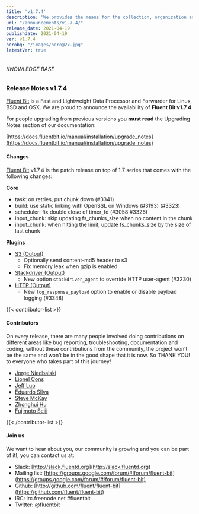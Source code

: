 ```yaml
---
title: 'v1.7.4'
description: 'We provides the means for the collection, organization and computerized retrieval of knowledgeand Lightweight Data Forwarder for Linux, BSD and OSX. We are proud to announce the availability of Fluent Bit v1.7.4.'
url: "/announcements/v1.7.4/"
release_date: 2021-04-19
publishdate: 2021-04-19
ver: v1.7.4
herobg: "/images/hero@2x.jpg"
latestVer: true
---
```


###### KNOWLEDGE BASE

### Release Notes v1.7.4

[Fluent Bit](https://fluentbit.io) is a Fast and Lightweight Data Processor and Forwarder for Linux, BSD and OSX. We are proud to announce the availability of **Fluent Bit v1.7.4**.

For people upgrading from previous versions you **must read** the Upgrading Notes section of our documentation:

[https://docs.fluentbit.io/manual/installation/upgrade_notes](https://docs.fluentbit.io/manual/installation/upgrade_notes)

#### Changes

[Fluent Bit](https://fluentbit.io) v1.7.4 is the patch release on top of 1.7 series that comes with the following changes:

**Core**

* task: on retries, put chunk down (#3341)
* build: use static linking with OpenSSL on Windows (#3193) (#3323)
* scheduler: fix double close of timer_fd (#3058 #3326)
* input_chunk: skip updating fs_chunks_size when no content in the chunk
* input_chunk: when hitting the limit, update fs_chunks_size by the size of last chunk



**Plugins**

* [S3 (Output)](https://docs.fluentbit.io/manual/pipeline/outputs/s3/)
  * Optionally send content-md5 header to s3
  * Fix memory leak when gzip is enabled
* [Stackdriver (Output)](https://docs.fluentbit.io/manual/pipeline/outputs/stackdriver/)
  * New option `stackdriver_agent` to override HTTP user-agent (#3230)
* [HTTP (Output)](https://docs.fluentbit.io/manual/pipeline/outputs/http/)
  * New `log_response_payload` option to enable or disable payload logging (#3348)


{{< contributor-list >}}

#### Contributors

On every release, there are many people involved doing contributions on different areas like bug reporting, troubleshooting, documentation and coding, without these contributions from the community, the project won’t be the same and won’t be in the good shape that it is now. So THANK YOU! to everyone who takes part of this journey!

* [Jorge Niedbalski](https://github.com/niedbalski)
* [Lionel Cons](https://github.com/LionelCons)
* [Jeff Luo](https://github.com/JeffLuoo)
* [Eduardo Silva](https://github.com/edsiper)
* [Steve McKay](https://github.com/smckay-signifyd)
* [Zhonghui Hu](https://github.com/zhonghui12)
* [Fujimoto Seiji](https://github.com/fujimotos)

{{< /contributor-list >}}

#### Join us

We want to hear about you, our community is growing and you can be part of it!, you can contact us at:

* Slack: [http://slack.fluentd.org](http://slack.fluentd.org)
* Mailing list: [https://groups.google.com/forum/#!forum/fluent-bit](https://groups.google.com/forum/#!forum/fluent-bit)
* Github: [http://github.com/fluent/fluent-bit](https://github.com/fluent/fluent-bit)
* IRC: irc.freenode.net #fluentbit
* Twitter: [@fluentbit](https://twitter.com/fluentbit)